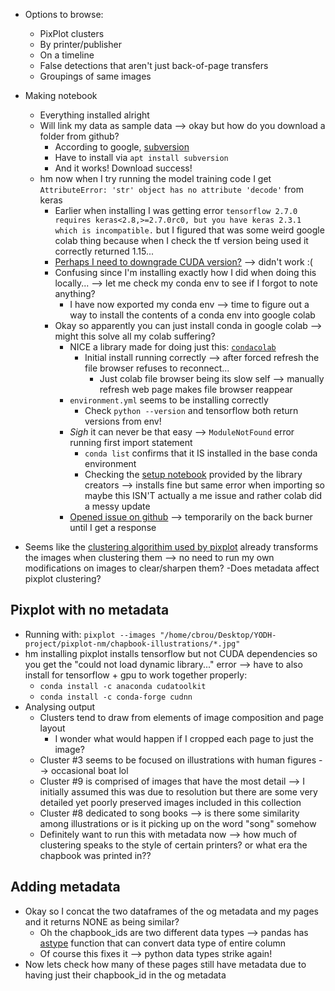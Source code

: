 - Options to browse:
	- PixPlot clusters
	- By printer/publisher 
	- On a timeline
	- False detections that aren't just back-of-page transfers
	- Groupings of same images

- Making notebook
	- Everything installed alright
	- Will link my data as sample data --> okay but how do you download a folder from github?
		- According to google, [subversion](https://stackoverflow.com/questions/7106012/download-a-single-folder-or-directory-from-a-github-repo)
		- Have to install via `apt install subversion`
		- And it works! Download success!
	- hm now when I try running the model training code I get `AttributeError: 'str' object has no attribute 'decode'` from keras
		- Earlier when installing I was getting error `tensorflow 2.7.0 requires keras<2.8,>=2.7.0rc0, but you have keras 2.3.1 which is incompatible.` but I figured that was some weird google colab thing because when I check the tf version being used it correctly returned 1.15... 
		- [Perhaps I need to downgrade CUDA version?](https://stackoverflow.com/questions/51888118/how-to-downgrade-tensorflow-version-in-colab) --> didn't work :(
		- Confusing since I'm installing exactly how I did when doing this locally... --> let me check my conda env to see if I forgot to note anything?
			- I have now exported my conda env --> time to figure out a way to install the contents of a conda env into google colab
		- Okay so apparently you can just install conda in google colab --> might this solve all my colab suffering?
			- NICE a library made for doing just this: [`condacolab`](https://github.com/conda-incubator/condacolab)
				- Initial install running correctly --> after forced refresh the file browser refuses to reconnect...
					- Just colab file browser being its slow self --> manually refresh web page makes file browser reappear
			- `environment.yml` seems to be installing correctly
				- Check `python --version` and tensorflow both return versions from env!
			- *Sigh* it can never be that easy --> `ModuleNotFound` error running first import statement
				- `conda list` confirms that it IS installed in the base conda environment
				- Checking the [setup notebook](https://colab.research.google.com/drive/1c_RGCgQeLHVXlF44LyOFjfUW32CmG6BP) provided by the library creators --> installs fine but same error when importing so maybe this ISN'T actually a me issue and rather colab did a messy update
			- [Opened issue on github](https://github.com/conda-incubator/condacolab/issues) --> temporarily on the back burner until I get a response


- Seems like the [clustering algorithim used by pixplot](https://hdbscan.readthedocs.io/en/latest/how_hdbscan_works.html) already transforms the images when clustering them --> no need to run my own modifications on images to clear/sharpen them?
-Does metadata affect pixplot clustering?

## Pixplot with no metadata
- Running with: `pixplot --images "/home/cbrou/Desktop/YODH-project/pixplot-nm/chapbook-illustrations/*.jpg"`
- hm installing pixplot installs tensorflow but not CUDA dependencies so you get the "could not load dynamic library..." error --> have to also install for tensorflow + gpu to work together properly:
  - `conda install -c anaconda cudatoolkit`
  - `conda install -c conda-forge cudnn`
- Analysing output
  - Clusters tend to draw from elements of image composition and page layout
    - I wonder what would happen if I cropped each page to just the image?
  - Cluster #3 seems to be focused on illustrations with human figures --> occasional boat lol
  - Cluster #9 is comprised of images that have the most detail --> I initially assumed this was due to resolution but there are some very detailed yet poorly preserved images included in this collection
  - Cluster #8 dedicated to song books --> is there some similarity among illustrations or is it picking up on the word "song" somehow
  - Definitely want to run this with metadata now --> how much of clustering speaks to the style of certain printers? or what era the chapbook was printed in??


## Adding metadata
- Okay so I concat the two dataframes of the og metadata and my pages and it returns NONE as being similar?
  - Oh the chapbook_ids are two different data types --> pandas has [astype](https://stackoverflow.com/questions/22005911/convert-columns-to-string-in-pandas) function that can convert data type of entire column
  - Of course this fixes it --> python data types strike again!
- Now lets check how many of these pages still have metadata due to having just their chapbook_id in the og metadata
